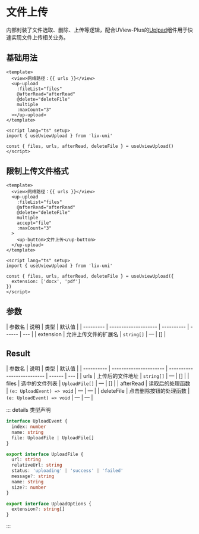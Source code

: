 # 文件上传

内部封装了文件选取、删除、上传等逻辑，配合UView-Plus的[Uplpad](https://uiadmin.net/uview-plus/components/upload.html)组件用于快速实现文件上传相关业务。

## 基础用法

```vue
<template>
  <view>网络路径：{{ urls }}</view>
  <up-upload
    :fileList="files"
    @afterRead="afterRead"
    @delete="deleteFile"
    multiple
    :maxCount="3"
  ></up-upload>
</template>

<script lang="ts" setup>
import { useUviewUpload } from 'liv-uni'

const { files, urls, afterRead, deleteFile } = useUviewUpload()
</script>
```

## 限制上传文件格式

```vue
<template>
  <view>网络路径：{{ urls }}</view>
  <up-upload
    :fileList="files"
    @afterRead="afterRead"
    @delete="deleteFile"
    multiple
    accept="file"
    :maxCount="3"
  >
    <up-button>文件上传</up-button>
  </up-upload>
</template>

<script lang="ts" setup>
import { useUviewUpload } from 'liv-uni'

const { files, urls, afterRead, deleteFile } = useUviewUpload({
  extension: ['docx', 'pdf']
})
</script>
```

## 参数

| 参数名    | 说明                 | 类型       | 默认值 |
| --------- | -------------------- | ---------- | ------ | --- |
| extension | 允许上传文件的扩展名 | `string[]` | —      | []  |

## Result

| 参数名     | 说明                   | 类型                       | 默认值 |
| ---------- | ---------------------- | -------------------------- | ------ | --- |
| urls       | 上传后的文件地址       | `string[]`                 | —      | []  |
| files      | 选中的文件列表         | `UploadFile[]`             | —      | []  |
| afterRead  | 读取后的处理函数       | `(e: UploadEvent) => void` | —      | —   |
| deleteFile | 点击删除按钮的处理函数 | `(e: UploadEvent) => void` | —      | —   |

::: details 类型声明

```ts
interface UploadEvent {
  index: number
  name: string
  file: UploadFile | UploadFile[]
}

export interface UploadFile {
  url: string
  relativeUrl: string
  status: 'uploading' | 'success' | 'failed'
  message?: string
  name: string
  size?: number
}

export interface UploadOptions {
  extension?: string[]
}
```

:::
